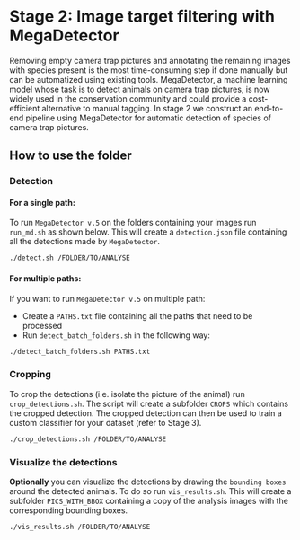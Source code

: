 # Stage 2: Image target filtering with MegaDetector

Removing empty camera trap pictures and annotating the  remaining  images  with  species  present  is  the  most  time-consuming  step  if  done  manually  but  can  be automatized using existing tools. MegaDetector, a machine learning model whose task is to detect animals on camera trap pictures, is now widely used in the conservation community and could provide a cost-efficient alternative to manual tagging. In stage 2 we construct an end-to-end pipeline using MegaDetector for  automatic  detection of  species of  camera  trap  pictures.

## How to use the folder

### Detection

#### For a single path:

To run `MegaDetector v.5` on the folders containing your images run `run_md.sh` as shown below. This will create a `detection.json` file containing all the detections made by `MegaDetector`.

```bash
./detect.sh /FOLDER/TO/ANALYSE
```

#### For multiple paths:

If you want to run `MegaDetector v.5` on multiple path:

- Create a `PATHS.txt` file containing all the paths that need to be processed
- Run `detect_batch_folders.sh` in the following way:

```bash
./detect_batch_folders.sh PATHS.txt
```

### Cropping

To crop the detections (i.e. isolate the picture of the animal) run `crop_detections.sh`. The script will create a subfolder `CROPS` which contains the cropped detection. The cropped detection can then be used to train a custom classifier for your dataset (refer to Stage 3).

```bash
./crop_detections.sh /FOLDER/TO/ANALYSE
```

### Visualize the detections 

**Optionally** you can visualize the detections by drawing the `bounding boxes` around the detected animals. To do so run `vis_results.sh`. This will create a subfolder `PICS_WITH_BBOX` containing a copy of the analysis images with the corresponding bounding boxes.

```bash
./vis_results.sh /FOLDER/TO/ANALYSE
```